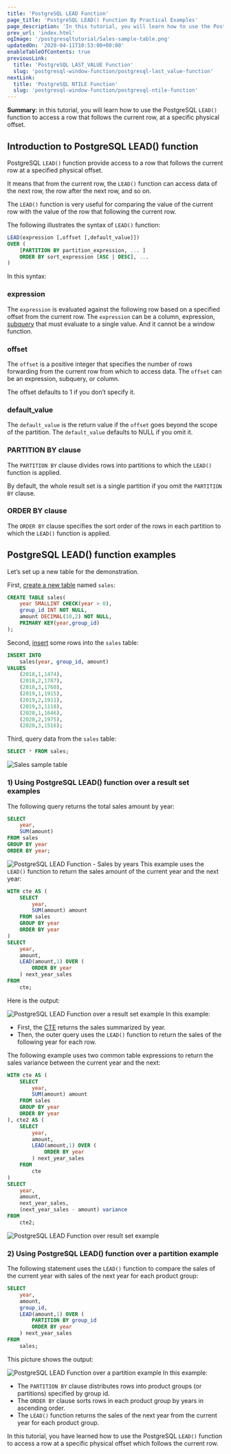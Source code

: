 ```yaml
---
title: 'PostgreSQL LEAD Function'
page_title: 'PostgreSQL LEAD() Function By Practical Examples'
page_description: 'In this tutorial, you will learn how to use the PostgreSQL LEAD() function to access a row that follows the current row, at a specific physical offset.'
prev_url: 'index.html'
ogImage: '/postgresqltutorial/Sales-sample-table.png'
updatedOn: '2020-04-11T10:53:00+00:00'
enableTableOfContents: true
previousLink:
  title: 'PostgreSQL LAST_VALUE Function'
  slug: 'postgresql-window-function/postgresql-last_value-function'
nextLink:
  title: 'PostgreSQL NTILE Function'
  slug: 'postgresql-window-function/postgresql-ntile-function'
---
```


**Summary**: in this tutorial, you will learn how to use the PostgreSQL `LEAD()` function to access a row that follows the current row, at a specific physical offset.

## Introduction to PostgreSQL LEAD() function

PostgreSQL `LEAD()` function provide access to a row that follows the current row at a specified physical offset.

It means that from the current row, the `LEAD()` function can access data of the next row, the row after the next row, and so on.

The `LEAD()` function is very useful for comparing the value of the current row with the value of the row that following the current row.

The following illustrates the syntax of `LEAD()` function:

```sql
LEAD(expression [,offset [,default_value]])
OVER (
    [PARTITION BY partition_expression, ... ]
    ORDER BY sort_expression [ASC | DESC], ...
)

```

In this syntax:

### expression

The `expression` is evaluated against the following row based on a specified offset from the current row. The `expression` can be a column, expression, [subquery](../postgresql-tutorial/postgresql-subquery) that must evaluate to a single value. And it cannot be a window function.

### offset

The `offset` is a positive integer that specifies the number of rows forwarding from the current row from which to access data. The `offset` can be an expression, subquery, or column.

The offset defaults to 1 if you don’t specify it.

### default_value

The `default_value` is the return value if the `offset` goes beyond the scope of the partition. The `default_value` defaults to NULL if you omit it.

### PARTITION BY clause

The `PARTITION BY` clause divides rows into partitions to which the `LEAD()` function is applied.

By default, the whole result set is a single partition if you omit the `PARTITION BY` clause.

### ORDER BY clause

The `ORDER BY` clause specifies the sort order of the rows in each partition to which the `LEAD()` function is applied.

## PostgreSQL LEAD() function examples

Let’s set up a new table for the demonstration.

First, [create a new table](../postgresql-tutorial/postgresql-create-table) named `sales`:

```sql
CREATE TABLE sales(
	year SMALLINT CHECK(year > 0),
	group_id INT NOT NULL,
	amount DECIMAL(10,2) NOT NULL,
	PRIMARY KEY(year,group_id)
);

```

Second, [insert](../postgresql-tutorial/postgresql-insert) some rows into the `sales` table:

```sql
INSERT INTO
	sales(year, group_id, amount)
VALUES
	(2018,1,1474),
	(2018,2,1787),
	(2018,3,1760),
	(2019,1,1915),
	(2019,2,1911),
	(2019,3,1118),
	(2020,1,1646),
	(2020,2,1975),
	(2020,3,1516);

```

Third, query data from the `sales` table:

```sql
SELECT * FROM sales;
```

![Sales sample table](/postgresqltutorial/Sales-sample-table.png)

### 1\) Using PostgreSQL LEAD() function over a result set examples

The following query returns the total sales amount by year:

```sql
SELECT
	year,
	SUM(amount)
FROM sales
GROUP BY year
ORDER BY year;

```

![PostgreSQL LEAD Function - Sales by years](/postgresqltutorial/PostgreSQL-LEAD-Function-Sales-by-years.png)
This example uses the `LEAD()` function to return the sales amount of the current year and the next year:

```sql
WITH cte AS (
	SELECT
		year,
		SUM(amount) amount
	FROM sales
	GROUP BY year
	ORDER BY year
)
SELECT
	year,
	amount,
	LEAD(amount,1) OVER (
		ORDER BY year
	) next_year_sales
FROM
	cte;

```

Here is the output:

![PostgreSQL LEAD Function over a result set example](/postgresqltutorial/PostgreSQL-LEAD-Function-over-a-result-set-example.png)
In this example:

- First, the [CTE](../postgresql-tutorial/postgresql-cte) returns the sales summarized by year.
- Then, the outer query uses the `LEAD()` function to return the sales of the following year for each row.

The following example uses two common table expressions to return the sales variance between the current year and the next:

```sql
WITH cte AS (
	SELECT
		year,
		SUM(amount) amount
	FROM sales
	GROUP BY year
	ORDER BY year
), cte2 AS (
	SELECT
		year,
		amount,
		LEAD(amount,1) OVER (
			ORDER BY year
		) next_year_sales
	FROM
		cte
)
SELECT
	year,
	amount,
	next_year_sales,
	(next_year_sales - amount) variance
FROM
	cte2;

```

![PostgreSQL LEAD Function over result set example](/postgresqltutorial/PostgreSQL-LEAD-Function-over-result-set-example-2.png)

### 2\) Using PostgreSQL LEAD() function over a partition example

The following statement uses the `LEAD()` function to compare the sales of the current year with sales of the next year for each product group:

```sql
SELECT
	year,
	amount,
	group_id,
	LEAD(amount,1) OVER (
		PARTITION BY group_id
		ORDER BY year
	) next_year_sales
FROM
	sales;

```

This picture shows the output:

![PostgreSQL LEAD Function over a partition example](/postgresqltutorial/PostgreSQL-LEAD-Function-over-a-partition-example.png)
In this example:

- The `PARTITION BY` clause distributes rows into product groups (or partitions) specified by group id.
- The `ORDER BY` clause sorts rows in each product group by years in ascending order.
- The `LEAD()` function returns the sales of the next year from the current year for each product group.

In this tutorial, you have learned how to use the PostgreSQL `LEAD()` function to access a row at a specific physical offset which follows the current row.
